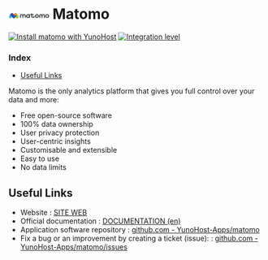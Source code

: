 # <img src="/images/matomo_Logo.svg" width="80px" alt="Matomo Logo"> Matomo

[![Install matomo with YunoHost](https://install-app.yunohost.org/install-with-yunohost.png)](https://install-app.yunohost.org/?app=matomo) [![Integration level](https://dash.yunohost.org/integration/matomo.svg)](https://dash.yunohost.org/appci/app/matomo)

### Index

- [Useful Links](#useful-links)

Matomo is the only analytics platform that gives you full control over your data and more:

* Free open-source software
* 100% data ownership
* User privacy protection
* User-centric insights
* Customisable and extensible
* Easy to use
* No data limits

## Useful Links

+ Website : [SITE WEB](https://matomo.org/)
+ Official documentation : [DOCUMENTATION (en)](https://matomo.org/docs/)
+ Application software repository : [github.com - YunoHost-Apps/matomo](https://github.com/YunoHost-Apps/matomo_ynh)
+ Fix a bug or an improvement by creating a ticket (issue): : [github.com - YunoHost-Apps/matomo/issues](https://github.com/YunoHost-Apps/matomo_ynh/issues)


